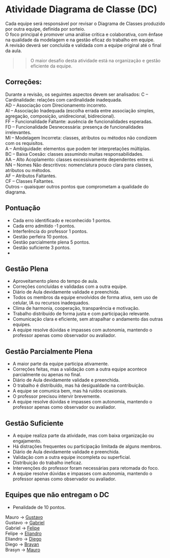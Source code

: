 # Atividade Diagrama de Classe (DC)
Cada equipe será responsável por revisar o Diagrama de Classes produzido por outra equipe, definida por sorteio.  
O foco principal é promover uma análise crítica e colaborativa, com ênfase na qualidade da modelagem e na gestão eficaz do trabalho em equipe.  
A revisão deverá ser concluída e validada com a equipe original até o final da aula.  
>> O maior desafio desta atividade está na organização e gestão eficiente da equipe.

## Correções:
Durante a revisão, os seguintes aspectos devem ser analisados: 
C – Cardinalidade: relações com cardinalidade inadequada.  
AD – Associação com Direcionamento incorreto.  
AI – Associação Inadequada (escolha errada entre associação simples, agregação, composição, unidirecional, bidirecional).  
FF – Funcionalidade Faltante: ausência de funcionalidades esperadas.  
FD – Funcionalidade Desnecessária: presença de funcionalidades irrelevantes.  
MI – Modelagem Incorreta: classes, atributos ou métodos não condizem com os requisitos.  
A – Ambiguidade: elementos que podem ter interpretações múltiplas.  
BC – Baixa Coesão: classes assumindo muitas responsabilidades.  
AA – Alto Acoplamento: classes excessivamente dependentes entre si.  
NN – Nomes Não descritivos: nomenclatura pouco clara para classes, atributos ou métodos.  
AF – Atributos Faltantes.  
CF – Classes Faltantes.  
Outros – quaisquer outros pontos que comprometam a qualidade do diagrama.  

## Pontuação
- Cada erro identificado e reconhecido 1 pontos.  
- Cada erro admitido -1 pontos.  
- Interferência do professor 1 pontos.  
- Gestão perfeira 10 pontos.  
- Gestão parcialmente plena 5 pontos.  
- Gestão suficiente 3 pontos.
- 

## Gestão Plena
- Aproveitamento pleno do tempo de aula.  
- Correções concluídas e validadas com a outra equipe.
- Diário de Aula devidamente validade e preenchida.  
- Todos os membros da equipe envolvidos de forma ativa, sem uso de celular, IA ou recursos inadequados.  
- Clima de harmonia, cooperação, transparência e motivação.   
- Trabalho distribuído de forma justa e com participação relevante.  
- Comunicação clara e eficiente, sem atrapalhar o andamento das outras equipes.
- A equipe resolve dúvidas e impasses com autonomia, mantendo o professor apenas como observador ou avaliador.  

## Gestão Parcialmente Plena  
- A maior parte da equipe participa ativamente.  
- Correções feitas, mas a validação com a outra equipe acontece parcialmente ou apenas no final.  
- Diário de Aula devidamente validade e preenchida.  
- O trabalho é distribuído, mas há desigualdade na contribuição.  
- A equipe se comunica bem, mas há ruídos ocasionais.  
- O professor precisou intervir brevemente.
- A equipe resolve dúvidas e impasses com autonomia, mantendo o professor apenas como observador ou avaliador.  

## Gestão Suficiente
- A equipe realiza parte da atividade, mas com baixa organização ou engajamento.  
- Há distrações frequentes ou participação limitada de alguns membros.
- Diário de Aula devidamente validade e preenchida.  
- Validação com a outra equipe incompleta ou superficial.  
- Distribuição do trabalho ineficaz.  
- Intervenções do professor foram necessárias para retomada do foco.
- A equipe resolve dúvidas e impasses com autonomia, mantendo o professor apenas como observador ou avaliador.  

## Equipes que não entregam o DC 
- Penalidade de 10 pontos.
  
Mauro → [Gustavo](https://drive.google.com/file/d/1q2s2TDIY3B8KCMTGdYfrVKBcb5HpWqJ1/view?usp=sharing)  
Gustavo → [Gabriel](https://drive.google.com/file/d/1tjyHoIeR46rJ6ab0vx2xBbH1bDEwnL40/view?usp=sharing)  
Gabriel → [Felipe](https://drive.google.com/file/d/1tjyHoIeR46rJ6ab0vx2xBbH1bDEwnL40/view?usp=sharing)  
Felipe → [Eliandro](https://drive.google.com/file/d/13PFbpzC7CyFeCV2-2vM72S69TuGQh7fe/view?usp=sharing)  
Eliandro → [Diego](https://drive.google.com/file/d/15yU6J5Ehz7HqkDajYv1_fuWncDewc2j-/view?usp=sharing)  
Diego → [Brayan](https://drive.google.com/file/d/1HMXoMb234UMCOTybHzsv6S3MUXLGmOdI/view?usp=sharing)  
Brasyn → [Mauro](https://drive.google.com/file/d/1Is4Pa--Ibc4jZuCU5OyH8gKqylr96KE8/view?usp=sharing)  
